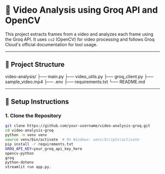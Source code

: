 # 🎥 Video Analysis using Groq API and OpenCV

This project extracts frames from a video and analyzes each frame using the Groq API. It uses `cv2` (OpenCV) for video processing and follows Groq Cloud's official documentation for tool usage.

---

## 📁 Project Structure

video-analysis/
├── main.py
├── video_utils.py
├── groq_client.py
├── sample_video.mp4
├── .env
├── requirements.txt
└── README.md



---

## 🔧 Setup Instructions

### 1. Clone the Repository

```bash
git clone https://github.com/your-username/video-analysis-groq.git
cd video-analysis-groq
python -m venv venv
source venv/bin/activate  # On Windows: venv\Scripts\activate
pip install -r requirements.txt
GROQ_API_KEY=your_groq_api_key_here
opencv-python
groq
python-dotenv
streamlit run app.py.



